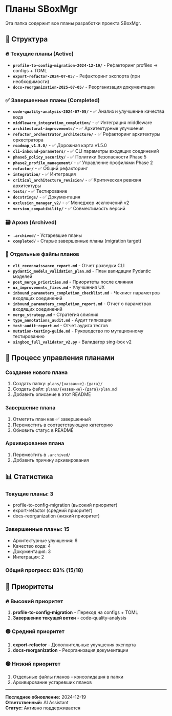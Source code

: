 # Планы SBoxMgr

Эта папка содержит все планы разработки проекта SBoxMgr.

## 📁 Структура

### 🔥 Текущие планы (Active)
- **`profile-to-config-migration-2024-12-19/`** - Рефакторинг profiles → configs + TOML
- **`export-refactor-2024-07-05/`** - Рефакторинг экспорта (при необходимости)
- **`docs-reorganization-2025-07-05/`** - Реорганизация документации

### ✅ Завершенные планы (Completed)
- **`code-quality-analysis-2024-07-05/`** - ✅ Анализ и улучшение качества кода
- **`middleware_integration_completion/`** - ✅ Интеграция middleware
- **`architectural-improvements/`** - ✅ Архитектурные улучшения
- **`refactor_orchestrator_architecture/`** - ✅ Рефакторинг архитектуры оркестратора
- **`roadmap_v1.5.0/`** - ✅ Дорожная карта v1.5.0
- **`cli-inbound-parameters/`** - ✅ CLI параметры входящих соединений
- **`phase5_policy_security/`** - ✅ Политики безопасности Phase 5
- **`phase2_profile_management/`** - ✅ Управление профилями Phase 2
- **`refactor/`** - ✅ Общий рефакторинг
- **`integration/`** - ✅ Интеграция
- **`critical_architecture_revision/`** - ✅ Критическая ревизия архитектуры
- **`tests/`** - ✅ Тестирование
- **`docstrings/`** - ✅ Документация
- **`exclusion_manager_v2/`** - ✅ Менеджер исключений v2
- **`version_compatibility/`** - ✅ Совместимость версий

### 🗃️ Архив (Archived)
- **`.archived/`** - Устаревшие планы
- **`completed/`** - Старые завершенные планы (migration target)

### 📄 Отдельные файлы планов
- **`cli_reconnaissance_report.md`** - Отчет разведки CLI
- **`pydantic_models_validation_plan.md`** - План валидации Pydantic моделей
- **`post_merge_priorities.md`** - Приоритеты после слияния
- **`ux_improvements_fixes.md`** - Улучшения UX
- **`inbound_parameters_completion_checklist.md`** - Чеклист параметров входящих соединений
- **`inbound_parameters_completion_report.md`** - Отчет о параметрах входящих соединений
- **`merge_strategy.md`** - Стратегия слияния
- **`type_annotations_audit.md`** - Аудит типизации
- **`test-audit-report.md`** - Отчет аудита тестов
- **`mutation-testing-guide.md`** - Руководство по мутационному тестированию
- **`singbox_full_validator_v2.py`** - Валидатор sing-box v2

## 🔄 Процесс управления планами

### Создание нового плана
1. Создать папку: `plans/{название}-{дата}/`
2. Создать файл: `plans/{название}-{дата}/plan.md`
3. Добавить описание в этот README

### Завершение плана
1. Отметить план как ✅ завершенный
2. Переместить в соответствующую категорию
3. Обновить статус в README

### Архивирование плана
1. Переместить в `.archived/`
2. Добавить причину архивирования

## 📊 Статистика

### Текущие планы: 3
- profile-to-config-migration (высокий приоритет)
- export-refactor (средний приоритет)
- docs-reorganization (низкий приоритет)

### Завершенные планы: 15
- Архитектурные улучшения: 6
- Качество кода: 4
- Документация: 3
- Интеграция: 2

### Общий прогресс: 83% (15/18)

## 🎯 Приоритеты

### 🔥 Высокий приоритет
1. **profile-to-config-migration** - Переход на configs + TOML
2. **Завершение текущей ветки** - code-quality-analysis

### 🟡 Средний приоритет
1. **export-refactor** - Дополнительные улучшения экспорта
2. **docs-reorganization** - Реорганизация документации

### 🟢 Низкий приоритет
1. Отдельные файлы планов - консолидация в папки
2. Архивирование устаревших планов

---

**Последнее обновление:** 2024-12-19  
**Ответственный:** AI Assistant  
**Статус:** Активно поддерживается 